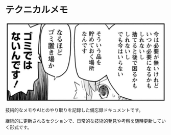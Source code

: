 # テクニカルメモ

![img](img/technical-memos.png)

技術的なメモやAIとのやり取りを記録した備忘録ドキュメントです。

継続的に更新されるセクションで、日常的な技術的発見や考察を随時更新していく形式です。


